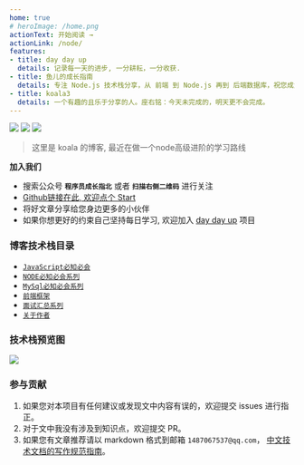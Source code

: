 ```yaml
---
home: true
# heroImage: /home.png
actionText: 开始阅读 →
actionLink: /node/
features:
- title: day day up
  details: 记录每一天的进步, 一分耕耘，一分收获.
- title: 鱼儿的成长指南
  details: 专注 Node.js 技术栈分享，从 前端 到 Node.js 再到 后端数据库，祝您成为优秀的高级 Node.js 全栈工程师
- title: koala3
  details: 一个有趣的且乐于分享的人。座右铭：今天未完成的，明天更不会完成。
---
```


[<img src="https://img.shields.io/badge/%E6%8E%98%E9%87%91-10k-42b983.svg">](https://juejin.im/user/5cf288385188254abb110e3b)
[<img src="https://img.shields.io/badge/思否-2.5k-42b983.svg">](https://segmentfault.com/u/na_5a545653c24d9)
[<img src="https://img.shields.io/badge/慕课-认证作者-42b983.svg">](https://segmentfault.com/u/na_5a545653c24d9)

> 这里是 koala 的博客, 最近在做一个node高级进阶的学习路线

**加入我们**
- 搜索公众号 **```程序员成长指北```** 或者 **```扫描右侧二维码```** 进行关注
- [Github链接在此, 欢迎点个 Start](https://github.com/koala-coding/goodBlog)
- 将好文章分享给您身边更多的小伙伴
- 如果你想更好的约束自己坚持每日学习, 欢迎加入 [day day up](https://github.com/koala-coding/day-day-up) 项目

### 博客技术栈目录
* [`JavaScript必知必会`](/webframe/)
* [`NODE必知必会系列`](/node/)
* [`MySql必知必会系列`](/database/)
* [`前端框架`](/webframe/vue/messageWays.md)
* [`面试汇总系列`](/interview/unique.md)
* [`关于作者`](/about/2019_year_end.md)

### 技术栈预览图
![](http://img.xiaogangzai.cn/way.jpg)

### 参与贡献

1. 如果您对本项目有任何建议或发现文中内容有误的，欢迎提交 issues 进行指正。
2. 对于文中我没有涉及到知识点，欢迎提交 PR。
3. 如果您有文章推荐请以 markdown 格式到邮箱 `1487067537@qq.com`，
[中文技术文档的写作规范指南](https://github.com/ruanyf/document-style-guide)。
